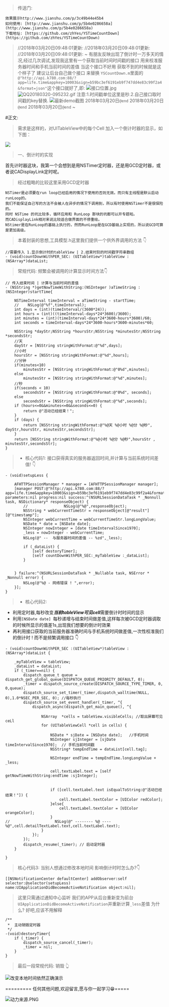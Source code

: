 > 传送门:
```
效果展示http://www.jianshu.com/p/3c49b44e45b4
如何使用: [http://www.jianshu.com/p/5b4e0286658a](http://www.jianshu.com/p/5b4e0286658a)
下载地址: [https://github.com/zhYes/YSTimeCountDown](https://github.com/zhYes/YSTimeCountDown)
```



>//2018年03月20日09:48:01更新:
//2018年03月20日09:48:01更新:
//2018年03月20日09:48:01更新:
~
有朋友反映出现了倒计时一万多天的情况,经过几次调试,发现我这里有一个获取当前时间时间戳的接口 用来校准服务器时间和手机当前时间的差值
当这个接口不好用 获取不到的时候就是这个样子了 建议让后台自己做个接口 来替换 `YSCountDown.m`里面的`@"http://api.k780.com:88/?app=life.time&appkey=10003&sign=b59bc3ef6191eb9f747dd4e83c99f2a4&format=json"`这个接口就好了,即:
![接口位置.jpg](https://upload-images.jianshu.io/upload_images/1914107-cf935766150d219d.jpg?imageMogr2/auto-orient/strip%7CimageView2/2/w/1240)
>![QQ20180320-095232.gif](https://upload-images.jianshu.io/upload_images/1914107-1fb361d12c5f1264.gif?imageMogr2/auto-orient/strip)
注意:1.时间戳单位这里是秒.2.自己接口取时间戳的key替换.
![最新demo截图](http://upload-images.jianshu.io/upload_images/1914107-19e61d287d49ae4f?imageMogr2/auto-orient/strip)
>2018年03月20日``@end``
>2018年03月20日``@end``
>2018年03月20日``@end``
~


#正文:
> 需求是这样的，对UITableView中的每个Cell 加入一个倒计时器的显示，如下图：

![](http://upload-images.jianshu.io/upload_images/1914107-e4c6ba54b19bbc33.gif?imageMogr2/auto-orient/strip)


 >  一、倒计时的实现 

 首先计时器这块，我第一个会想到是用NSTimer定时器，还是用GCD定时器，或者说CADisplayLink定时呢。
>经过粗略的比较这里采用GCD定时器

``` 
NSTimer是必须要在run loop已经启用的情况下使用的否则无效。而只有主线程是默认启动runLoop的。
我们不能保证自己写的方法不会被人在异步的情况下调用到，所以有时使用NSTimer不是很保险的。
同时 NSTime 的坑比较多，循环应用和 RunLoop 那块的坑都可以开专题啦。
而CADisplayLink相对来说比较适合做界面的不停重绘。
NStimer是在RunLoop的基础上执行的，然而RunLoop是在GCD基础上实现的，所以说GCD可算是更加高级。
```
> 本着封装的思想,工具模型.h这里我们提供一个供外界调用的方法 👇

```
//需要传入 1.显示倒计时的tableView | 2.结束时刻的时间戳字符串数组 
- (void)countDownWithPER_SEC: (UITableView*)tableView :(NSArray*)dataList;
```

>常规代码: 频繁会被调用的计算显示时间方法👇

```
// 传入结束时间 | 计算与当前时间的差值
- (NSString *)getNowTimeWithString:(NSInteger )aTimeString :(NSInteger)startTime{
    
    NSTimeInterval timeInterval = aTimeString - startTime;
    //    NSLog(@"%f",timeInterval);
    int days = (int)(timeInterval/(3600*24));
    int hours = (int)((timeInterval-days*24*3600)/3600);
    int minutes = (int)(timeInterval-days*24*3600-hours*3600)/60;
    int seconds = timeInterval-days*24*3600-hours*3600-minutes*60;
    
    NSString *dayStr;NSString *hoursStr;NSString *minutesStr;NSString *secondsStr;
    //天
    dayStr = [NSString stringWithFormat:@"%d",days];
    //小时
    hoursStr = [NSString stringWithFormat:@"%d",hours];
    //分钟
    if(minutes<10)
        minutesStr = [NSString stringWithFormat:@"0%d",minutes];
    else
        minutesStr = [NSString stringWithFormat:@"%d",minutes];
    //秒
    if(seconds < 10)
        secondsStr = [NSString stringWithFormat:@"0%d", seconds];
    else
        secondsStr = [NSString stringWithFormat:@"%d",seconds];
    if (hours<=0&&minutes<=0&&seconds<=0) {
        return @"活动已经结束！";
    }
    if (days) {
        return [NSString stringWithFormat:@"%@天 %@小时 %@分 %@秒", dayStr,hoursStr, minutesStr,secondsStr];
    }
    return [NSString stringWithFormat:@"%@小时 %@分 %@秒",hoursStr , minutesStr,secondsStr];
}
```
> - 核心代码1: 接口获得真实的服务器返回时间,并计算与当前系统时间差值!   👇

```
- (void)setupLess {
    
    AFHTTPSessionManager * manager = [AFHTTPSessionManager manager];
    [manager POST:@"http://api.k780.com:88/?app=life.time&appkey=10003&sign=b59bc3ef6191eb9f747dd4e83c99f2a4&format=json" parameters:nil progress:nil success:^(NSURLSessionDataTask * _Nonnull task, NSDictionary* responseObject) {
        //                NSLog(@"%@",responseObject);
        NSString * webCurrentTimeStr = responseObject[@"result"][@"timestamp"];
        NSInteger webCurrentTime = webCurrentTimeStr.longLongValue;
        NSDate * date = [NSDate date];
        NSInteger nowInteger = [date timeIntervalSince1970];
        _less = nowInteger - webCurrentTime;
        NSLog(@" --  与服务器时间的差值 -- %zd",_less);
        
        if (_dataList) {
            [self destoryTimer];
            [self countDownWithPER_SEC:_myTableView :_dataList];
        }
        
        
    } failure:^(NSURLSessionDataTask * _Nullable task, NSError * _Nonnull error) {
        NSLog(@"%@ - 网络错误 ! ",error);
    }];
}
```
> - 核心代码2: 
 - 利用定时器,每秒改变***当前tableView可见cell***需要倒计时时间的显示
 - 利用`[NSDate date] `每秒递增与结束时间做差值,这样每次被GCD定时器调取的时候所显示的值差1s,出现我们想要的倒计时效果
 - 再利用接口获取的当前服务器准确时间与手机系统时间做差值,一次性校准我们的倒计时 ! 而不是频繁调用接口  👇

```
- (void)countDownWithPER_SEC :(UITableView*)tableView :(NSArray*)dataList {
    
    _myTableView = tableView;
    _dataList = dataList;
    if (_timer==nil) {
        dispatch_queue_t queue = dispatch_get_global_queue(DISPATCH_QUEUE_PRIORITY_DEFAULT, 0);
        _timer = dispatch_source_create(DISPATCH_SOURCE_TYPE_TIMER, 0, 0,queue);
        dispatch_source_set_timer(_timer,dispatch_walltime(NULL, 0),1.0*NSEC_PER_SEC, 0); //每秒执行
        dispatch_source_set_event_handler(_timer, ^{
            dispatch_async(dispatch_get_main_queue(), ^{
                
                NSArray  *cells = tableView.visibleCells; //取出屏幕可见ceLl
                for (UITableViewCell *cell in cells) {
                    
                    NSDate * sjDate = [NSDate date];   //手机时间
                    NSInteger sjInteger = [sjDate timeIntervalSince1970];  // 手机当前时间戳
                    NSString* tempEndTime = dataList[cell.tag];
                    
                    NSInteger endTime = tempEndTime.longLongValue + _less;
                    
                    cell.textLabel.text = [self getNowTimeWithString:endTime :sjInteger];
                    
                    
                    if ([cell.textLabel.text isEqualToString:@"活动已经结束！"]) {
                        cell.textLabel.textColor = [UIColor redColor];
                    }else{
                        cell.textLabel.textColor = [UIColor orangeColor];
                    }
//                    NSLog(@" -------- %@ ----  %@",cell.detailTextLabel.text,cell.textLabel.text);
                }
            });
        });
        dispatch_resume(_timer); // 启动定时器
    }

}

```
> 核心代码3: 当别人想通过修改本地时间 影响倒计时时怎么办?👇

```
[[NSNotificationCenter defaultCenter] addObserver:self selector:@selector(setupLess) name:UIApplicationDidBecomeActiveNotification object:nil];
```
> 这里只需通过通知中心监听 我们的APP从后台重新变为前台`UIApplicationDidBecomeActiveNotification`并重新计算`_less`差值  为什么? 
好吧,应该不用解释 

```
/**
 *  主动销毁定时器
 */
-(void)destoryTimer{
    if (_timer) {
        dispatch_source_cancel(_timer);
        _timer = nil;
    }
}
```
> 最后一段常规代码: 销毁 👆
<!-- ![IMG_2629](https://user-images.githubusercontent.com/19343447/153402321-38c6f9af-1124-4766-8447-af43b84e30ef.PNG) -->

![改变本地时间依然正确演示](http://upload-images.jianshu.io/upload_images/1914107-f25ebb99f13f806c.gif?imageMogr2/auto-orient/strip)

=========  任何其他问题,欢迎留言,愿与你一起学习😁=====

![动力来源.PNG](https://upload-images.jianshu.io/upload_images/1914107-7c77c7528aa4364e.PNG?imageMogr2/auto-orient/strip%7CimageView2/2/w/1240)

